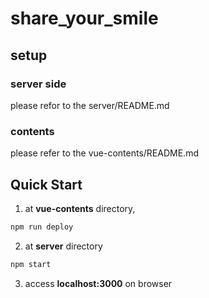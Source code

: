 # share_your_smile

## setup

### server side

please refor to the server/README.md

### contents

please refer to the vue-contents/README.md

## Quick Start

1. at **vue-contents** directory,

```bash
npm run deploy
```

2. at **server** directory

```bash
npm start
```

3. access **localhost:3000** on browser